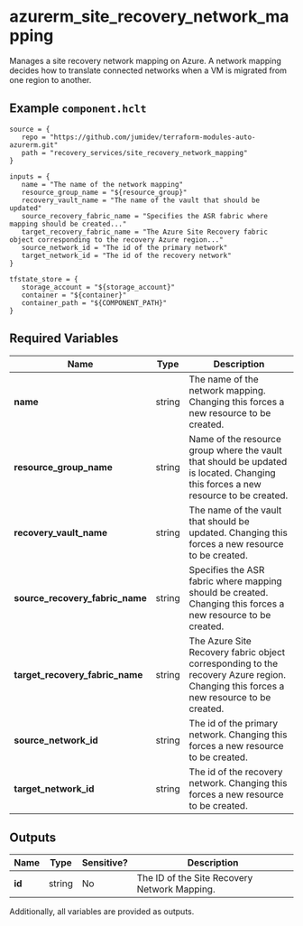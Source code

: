# azurerm_site_recovery_network_mapping

Manages a site recovery network mapping on Azure. A network mapping decides how to translate connected networks when a VM is migrated from one region to another.

## Example `component.hclt`

```hcl
source = {
   repo = "https://github.com/jumidev/terraform-modules-auto-azurerm.git"   
   path = "recovery_services/site_recovery_network_mapping"   
}

inputs = {
   name = "The name of the network mapping"   
   resource_group_name = "${resource_group}"   
   recovery_vault_name = "The name of the vault that should be updated"   
   source_recovery_fabric_name = "Specifies the ASR fabric where mapping should be created..."   
   target_recovery_fabric_name = "The Azure Site Recovery fabric object corresponding to the recovery Azure region..."   
   source_network_id = "The id of the primary network"   
   target_network_id = "The id of the recovery network"   
}

tfstate_store = {
   storage_account = "${storage_account}"   
   container = "${container}"   
   container_path = "${COMPONENT_PATH}"   
}

```

## Required Variables

| Name | Type |  Description |
| ---- | --------- |  ----------- |
| **name** | string |  The name of the network mapping. Changing this forces a new resource to be created. | 
| **resource_group_name** | string |  Name of the resource group where the vault that should be updated is located. Changing this forces a new resource to be created. | 
| **recovery_vault_name** | string |  The name of the vault that should be updated. Changing this forces a new resource to be created. | 
| **source_recovery_fabric_name** | string |  Specifies the ASR fabric where mapping should be created. Changing this forces a new resource to be created. | 
| **target_recovery_fabric_name** | string |  The Azure Site Recovery fabric object corresponding to the recovery Azure region. Changing this forces a new resource to be created. | 
| **source_network_id** | string |  The id of the primary network. Changing this forces a new resource to be created. | 
| **target_network_id** | string |  The id of the recovery network. Changing this forces a new resource to be created. | 



## Outputs

| Name | Type | Sensitive? | Description |
| ---- | ---- | --------- | --------- |
| **id** | string | No  | The ID of the Site Recovery Network Mapping. | 

Additionally, all variables are provided as outputs.
